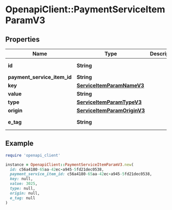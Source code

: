 # OpenapiClient::PaymentServiceItemParamV3

## Properties

| Name | Type | Description | Notes |
| ---- | ---- | ----------- | ----- |
| **id** | **String** |  | [optional][readonly] |
| **payment_service_item_id** | **String** |  | [optional] |
| **key** | [**ServiceItemParamNameV3**](ServiceItemParamNameV3.md) |  | [optional] |
| **value** | **String** |  | [optional] |
| **type** | [**ServiceItemParamTypeV3**](ServiceItemParamTypeV3.md) |  | [optional] |
| **origin** | [**ServiceItemParamOriginV3**](ServiceItemParamOriginV3.md) |  | [optional] |
| **e_tag** | **String** |  | [optional][readonly] |

## Example

```ruby
require 'openapi_client'

instance = OpenapiClient::PaymentServiceItemParamV3.new(
  id: c56a4180-65aa-42ec-a945-5fd21dec0538,
  payment_service_item_id: c56a4180-65aa-42ec-a945-5fd21dec0538,
  key: null,
  value: 3025,
  type: null,
  origin: null,
  e_tag: null
)
```

